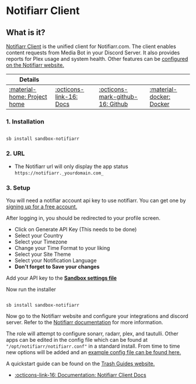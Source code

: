 # Notifiarr Client

## What is it?

[Notifiarr Client](https://notifiarr.com/) is the unified client for Notifiarr.com. The client enables content requests from Media Bot in your Discord Server. It also provides reports for Plex usage and system health. Other features can be [configured on the Notifiarr website.](https://notifiarr.com/)



| Details     |             |             |             |
|-------------|-------------|-------------|-------------|
| [:material-home: Project home ](https://notifiarr.com/) | [:octicons-link-16: Docs](https://notifiarr.wiki/) | [:octicons-mark-github-16: Github](https://github.com/Notifiarr/notifiarr) | [:material-docker: Docker ](https://hub.docker.com/r/golift/notifiarr)|


### 1. Installation

``` shell

sb install sandbox-notifiarr

```

### 2. URL

- The Notifiarr url will only display the app status `https://notifiarr._yourdomain.com_`

### 3. Setup

You will need a notifiar account api key to use notifiarr. You can get one by [signing up for a free account.](https://notifiarr.com/register.php)

After logging in, you should be redirected to your profile screen.

  - Click on Generate API Key (This needs to be done)
  - Select your Country
  - Select your Timezone
  - Change your Time Format to your liking
  - Select your Site Theme
  - Select your Notification Language
  - **Don't forget to Save your changes**

Add your API key to the **[Sandbox settings file](/sandbox/settings.md)**

Now run the installer

``` shell

sb install sandbox-notifiarr

```
Now go to the Notifiarr website and configure your integrations and discord server.
Refer to the [Notifiarr documentation](https://notifiarr.wiki/) for more information.

The role will attempt to configure sonarr, radarr, plex, and tautulli. Other apps can be edited in the config file which can be found at `"/opt/notifiarr/notifiarr.conf"` in a standard install. From time to time new options will be added and an [example config file can be found here.](https://github.com/Notifiarr/notifiarr/blob/main/examples/notifiarr.conf.example)

A quickstart guide can be found on the [Trash Guides website.](https://trash-guides.info/Notifiarr/Quick-Start/)

- [:octicons-link-16: Documentation: Notifiarr Client Docs](https://notifiarr.wiki/)
